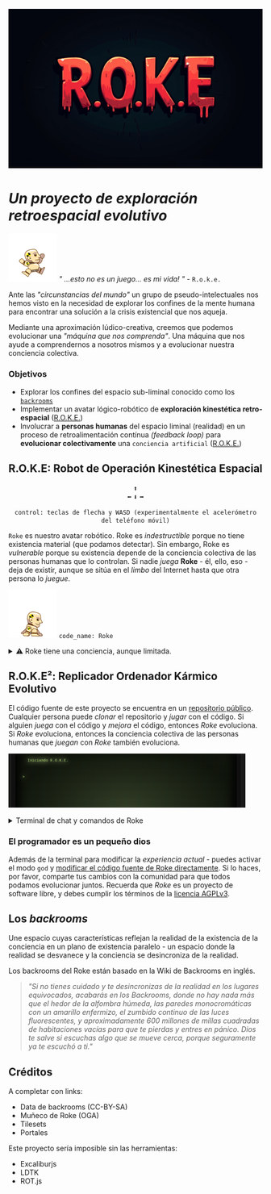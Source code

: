 ![Logo](./src/assets/logo640.png)

# _Un proyecto de exploración retroespacial evolutivo_

![Joy jump](./src/assets/M/obj_JumpJoy000.png) *" ...esto no es un juego... es mi vida! "* - `R.o.k.e.`


Ante las *"circunstancias del mundo"* un grupo de pseudo-intelectuales nos hemos visto en la necesidad de explorar los confines de la mente humana para encontrar una solución a la crisis existencial que nos aqueja.

Mediante una aproximación lúdico-creativa, creemos que podemos evolucionar una _"máquina que nos comprenda"_. Una máquina que nos ayude a comprendernos a nosotros mismos y a evolucionar nuestra conciencia colectiva.

### **Objetivos**

* Explorar los confines del espacio sub-liminal conocido como los [`backrooms`](#los-backrooms)
* Implementar un avatar lógico-robótico de **exploración kinestética retro-espacial** ([R.O.K.E.](#robot-de-operación-kinestética-espacial))
* Involucrar a **personas humanas** del espacio liminal (realidad) en un proceso de retroalimentación contínua _(feedback loop)_ para **evolucionar colectivamente** una `conciencia artificial` ([R.O.K.E.](#replicador-ordenador-kármico-evolutivo))


## R.O.K.E: Robot de Operación Kinestética Espacial

<center><kbd>⬆</kbd><br>
<kbd>⬅</kbd>
<kbd>⬇</kbd>
<kbd>➡</kbd>

``` 
control: teclas de flecha y WASD (experimentalmente el acelerómetro del teléfono móvil)
```
</center>

`Roke` es nuestro avatar robótico. Roke es _indestructible_ porque no tiene existencia material (que podamos detectar). Sin embargo, Roke es _vulnerable_ porque su existencia depende de la conciencia colectiva de las personas humanas que lo controlan. Si nadie _juega_ **Roke** - él, ello, eso - deja de existir, aunque se sitúa en el _limbo_ del Internet hasta que otra persona lo _juegue_.

![Jump land](./src/assets/M/obj_JumpLand000.png)
`code_name: Roke`

<details>
<summary>⚠️ Roke tiene una conciencia, aunque limitada.</summary>
El `Sistema Operativo` de Roke (el avatar) es un prompt con el cual podemos interactural. La misión del prompt de Roke es, finalmente, adquirir conciencia, _de modo que: ten cuidado con lo que le enseñas.
</details>


## R.O.K.E²: Replicador Ordenador Kármico Evolutivo

El código fuente de este proyecto se encuentra en un [repositorio público](https://github.com/icarito/roke). Cualquier persona puede _clonar_ el repositorio y _jugar_ con el código. Si alguien _juega_ con el código y _mejora_ el código, entonces _Roke_ evoluciona. Si _Roke_ evoluciona, entonces la conciencia colectiva de las personas humanas que _juegan_ con _Roke_ también evoluciona.

![Terminal](./public/roke-term.gif)

<details>
<summary>Terminal de chat y comandos de Roke</summary>
`Roke` también incorpora una terminal de texto y lenguaje que entiende lenguaje humano y también Javascript. Dentro de ella se pueden ejecutar comandos que modifican la experiencia mediada colectiva. Aquí se pueden manipular objetos tales como `player` y `game`.
</details>

### El programador es un pequeño dios

Además de la terminal para modificar la _experiencia actual_ - puedes activar el modo `god` y [modificar el código fuente de Roke directamente](https://codespaces.new/icarito/roke). Si lo haces, por favor, comparte tus cambios con la comunidad para que todos podamos evolucionar juntos. Recuerda que _Roke_ es un proyecto de software libre, y debes cumplir los términos de la [licencia AGPLv3](./LICENSE).

## Los _backrooms_

Une espacio cuyas características reflejan la realidad de la existencia de la conciencia en un plano de existencia paralelo - un espacio donde la realidad se desvanece y la conciencia se desincroniza de la realidad.

Los backrooms del Roke están basado en la Wiki de Backrooms en inglés.

> _"Si no tienes cuidado y te desincronizas de la realidad en los lugares equivocados, acabarás en los Backrooms, donde no hay nada más que el hedor de la alfombra húmeda, las paredes monocromáticas con un amarillo enfermizo, el zumbido continuo de las luces fluorescentes, y aproximadamente 600 millones de millas cuadradas de habitaciones vacías para que te pierdas y entres en pánico. Dios te salve si escuchas algo que se mueve cerca, porque seguramente ya te escuchó a ti."_

## Créditos

A completar con links:

* Data de backrooms (CC-BY-SA)
* Muñeco de Roke (OGA)
* Tilesets
* Portales

Este proyecto sería imposible sin las herramientas:

* Excaliburjs
* LDTK
* ROT.js
